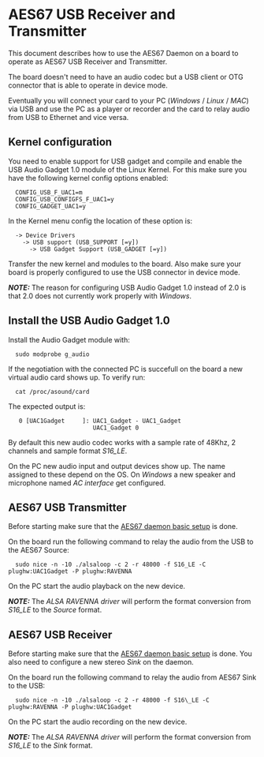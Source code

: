 # AES67 USB Receiver and Transmitter #

This document describes how to use the AES67 Daemon on a board to operate as AES67 USB Receiver and Transmitter.

The board doesn't need to have an audio codec but a USB client or OTG connector that is able to operate in device mode.

Eventually you will connect your card to your PC (*Windows* / *Linux* / *MAC*) via USB and use the PC as a player or recorder and the card to relay audio from USB to Ethernet and vice versa.

## Kernel configuration ##
<a name="kernel_config"></a>
You need to enable support for USB gadget and compile and enable the USB Audio Gadget 1.0 module of the Linux Kernel. 
For this make sure you have the following kernel config options enabled:

      CONFIG_USB_F_UAC1=m
      CONFIG_USB_CONFIGFS_F_UAC1=y
      CONFIG_GADGET_UAC1=y
In the Kernel menu config the location of these option is:

      -> Device Drivers 
        -> USB support (USB_SUPPORT [=y])
          -> USB Gadget Support (USB_GADGET [=y])
Transfer the new kernel and modules to the board. 
Also make sure your board is properly configured to use the USB connector in device mode.

**_NOTE:_** The reason for configuring USB Audio Gadget 1.0 instead of 2.0 is that 2.0 does not currently work properly with *Windows*.

## Install the USB Audio Gadget 1.0 ##
<a name="g_audio_install"></a>
Install the Audio Gadget module with:

      sudo modprobe g_audio

If the negotiation with the connected PC is succefull on the board a new virtual audio card shows up.
To verify run:

      cat /proc/asound/card
The expected output is:

       0 [UAC1Gadget     ]: UAC1_Gadget - UAC1_Gadget
                            UAC1_Gadget 0
By default this new audio codec works with a sample rate of 48Khz, 2 channels and sample format *S16_LE*.

On the PC new audio input and output devices show up. 
The name assigned to these depend on the OS.
On *Windows* a new speaker and microphone named *AC interface* get configured.


## AES67 USB Transmitter ##
<a name="usb_transmitter"></a>
Before starting make sure that the [AES67 daemon basic setup](DEVICES.ms#daemon_setup) is done.

On the board run the following command to relay the audio from the USB to the AES67 Source:

      sudo nice -n -10 ./alsaloop -c 2 -r 48000 -f S16_LE -C plughw:UAC1Gadget -P plughw:RAVENNA
On the PC start the audio playback on the new device.

**_NOTE:_** The *ALSA RAVENNA driver* will perform the format conversion from *S16\_LE* to the *Source* format.

## AES67 USB Receiver ##
<a name="usb_receiver"></a>
Before starting make sure that the [AES67 daemon basic setup](DEVICES.ms#daemon_setup) is done. 
You also need to configure a new stereo *Sink* on the daemon.

On the board run the following command to relay the audio from AES67 Sink to the USB:

      sudo nice -n -10 ./alsaloop -c 2 -r 48000 -f S16\_LE -C plughw:RAVENNA -P plughw:UAC1Gadget
On the PC start the audio recording on the new device.

**_NOTE:_** The *ALSA RAVENNA driver* will perform the format conversion from *S16\_LE* to the *Sink* format.
